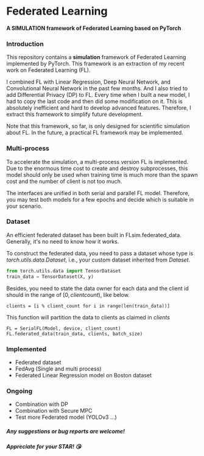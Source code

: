 # Federated Learning
 **A SIMULATION framework of Federated Learning based on PyTorch**

### Introduction

This repository contains a **simulation** framework of Federated Learning implemented by PyTorch. This framework is an extraction of my recent work on Federated Learning (FL). 

I combined FL with Linear Regression, Deep Neural Network, and Convolutional Neural Network in the past few months. And I also tried to add Differential Privacy (DP) to FL. Every time when I built a new model, I had to copy the last code and then did some modification on it. This is absolutely inefficient and hard to develop advanced features. Therefore, I extract this framework to simplify future development. 

Note that this framework, so far, is only designed for scientific simulation about FL. In the future, a practical FL framework may be implemented. 

### Multi-process

To accelerate the simulation, a multi-process version FL is implemented. Due to the enormous time cost to create and destroy subprocesses, this model should only be used when training time is much more than the spawn cost and the number of client is not too much. 

The interfaces are unified in both serial and parallel FL model. Therefore, you may test both models for a few epochs and decide which is suitable in your scenario.

### Dataset

An efficient federated dataset has been built in FLsim.federated_data. Generally, it's no need to know how it works. 

To construct the federated data, you need to pass a dataset whose type is *torch.utils.data.Dataset*, i.e., your custom dataset inherited from *Dataset*.

~~~python
from torch.utils.data import TensorDataset
train_data = TensorDataset(X, y)
~~~

Besides, you need to state the data owner for each data and the client id should in the range of $[0,\,client count)$, like below.

~~~
clients = [i % client_count for i in range(len(train_data))]
~~~

This function will partition the data to clients as claimed in *clients*

~~~
FL = SerialFL(Model, device, client_count)
FL.federated_data(train_data, clients, batch_size)
~~~

### Implemented

- Federated dataset 
- FedAvg (Single and multi process)
- Federated Linear Regression model on Boston dataset

### Ongoing

- Combination with DP
- Combination with Secure MPC
- Test more Federated model (YOLOv3 ...)

##### Any suggestions or bug reports are welcome!

##### Appreciate for your STAR! 😘